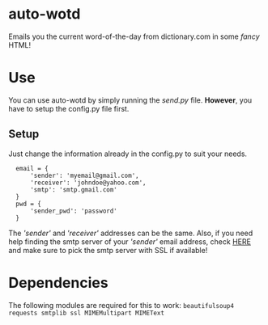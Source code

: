 # auto-wotd
Emails you the current word-of-the-day from dictionary.com in some *fancy* HTML!

# Use
You can use auto-wotd by simply running the *send.py* file. **However**, you have to setup the config.py file first.

## Setup
Just change the information already in the config.py to suit your needs.

```
  email = {
      'sender': 'myemail@gmail.com',
      'receiver': 'johndoe@yahoo.com',
      'smtp': 'smtp.gmail.com'
  }
  pwd = {
      'sender_pwd': 'password'
  }
```

The *'sender'* and *'receiver'* addresses can be the same. Also, if you need help finding the smtp server of your *'sender'* email address, check [HERE](https://www.arclab.com/en/kb/email/list-of-smtp-and-pop3-servers-mailserver-list.html) and make sure to pick the smtp server with SSL if available!

# Dependencies
The following modules are required for this to work:
`
beautifulsoup4
requests
smtplib
ssl
MIMEMultipart
MIMEText
`
